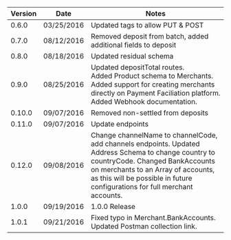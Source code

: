 Version  |Date          |Notes
---------|--------------|-------
0.6.0    |03/25/2016    |Updated tags to allow PUT & POST
0.7.0    |08/12/2016    |Removed deposit from batch, added additional fields to deposit
0.8.0    |08/18/2016    |Updated residual schema
0.9.0    |08/25/2016    |Updated depositTotal routes. <br/> Added Product schema to Merchants. <br/> Added support for creating merchants directly on Payment Faciliation platform. <br/> Added Webhook documentation.
0.10.0   |09/07/2016    |Removed non-settled from deposits
0.11.0   |09/07/2016    |Update endpoints
0.12.0   |09/08/2016    |Change channelName to channelCode, add channels endpoints. Updated Address Schema to change country to countryCode. Changed BankAccounts on merchants to an Array of accounts, as this will be possible in future configurations for full merchant accounts.
1.0.0    |09/19/2016    |1.0.0 Release
1.0.1    |09/21/2016    |Fixed typo in Merchant.BankAccounts. Updated Postman collection link.

